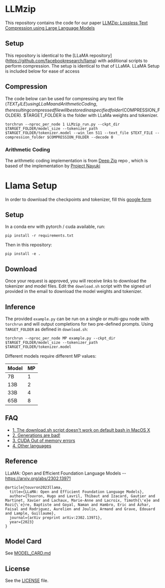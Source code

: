 # LLMzip 

This repository contains the code for our paper [LLMZip: Lossless Text Compression using Large Language Models](https://arxiv.org/abs/2306.04050)

 
## Setup

This repository is identical to the [LLaMA repository] (https://github.com/facebookresearch/llama) with additional scripts to perform compression. The setup is identical to that of LLaMA. LLaMA Setup is included below for ease of access

## Compression

The code below can be used for compressing any text file ($TEXT_FILE) using LLaMa and Arithmetic Coding , the resulting compressed file will be stored in a specified folder ($COMPRESSION_FOLDER). $TARGET_FOLDER is the folder with LLaMa weights and tokenizer.

```
torchrun --nproc_per_node 1 LLMzip_run.py --ckpt_dir $TARGET_FOLDER/model_size --tokenizer_path $TARGET_FOLDER/tokenizer.model --win_len 511 --text_file $TEXT_FILE --compression_folder $COMPRESSION_FOLDER --decode 0

```


### Arithmetic Coding
The arithmetic coding implementation is from [Deep Zip](https://github.com/mohit1997/DeepZip) repo , which is based of the implementation by [Project Nayuki](https://github.com/nayuki/Reference-arithmetic-coding)

# Llama Setup

In order to download the checkpoints and tokenizer, fill this [google form](https://forms.gle/jk851eBVbX1m5TAv5)

## Setup

In a conda env with pytorch / cuda available, run:
```
pip install -r requirements.txt
```
Then in this repository:
```
pip install -e .
```

## Download

Once your request is approved, you will receive links to download the tokenizer and model files.
Edit the `download.sh` script with the signed url provided in the email to download the model weights and tokenizer.

## Inference

The provided `example.py` can be run on a single or multi-gpu node with `torchrun` and will output completions for two pre-defined prompts. Using `TARGET_FOLDER` as defined in `download.sh`:
```
torchrun --nproc_per_node MP example.py --ckpt_dir $TARGET_FOLDER/model_size --tokenizer_path $TARGET_FOLDER/tokenizer.model
```

Different models require different MP values:

|  Model | MP |
|--------|----|
| 7B     | 1  |
| 13B    | 2  |
| 33B    | 4  |
| 65B    | 8  |

## FAQ

- [1. The download.sh script doesn't work on default bash in MacOS X](FAQ.md#1)
- [2. Generations are bad!](FAQ.md#2)
- [3. CUDA Out of memory errors](FAQ.md#3)
- [4. Other languages](FAQ.md#4)

## Reference

LLaMA: Open and Efficient Foundation Language Models -- https://arxiv.org/abs/2302.13971

```
@article{touvron2023llama,
  title={LLaMA: Open and Efficient Foundation Language Models},
  author={Touvron, Hugo and Lavril, Thibaut and Izacard, Gautier and Martinet, Xavier and Lachaux, Marie-Anne and Lacroix, Timoth{\'e}e and Rozi{\`e}re, Baptiste and Goyal, Naman and Hambro, Eric and Azhar, Faisal and Rodriguez, Aurelien and Joulin, Armand and Grave, Edouard and Lample, Guillaume},
  journal={arXiv preprint arXiv:2302.13971},
  year={2023}
}
```

## Model Card
See [MODEL_CARD.md](MODEL_CARD.md)

## License
See the [LICENSE](LICENSE) file.
